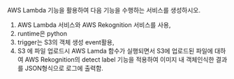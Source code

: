 AWS Lambda 기능을 활용하여 다음 기능을 수행하는 서비스를 생성하시오.
1) AWS Lambda 서비스와 AWS Rekognition 서비스를 사용,
2) runtime은 python
3) trigger는 S3의 객체 생성 event활용,
4) S3 에 파일 업로드시 AWS Lamda 함수가 실행되면서 S3에 업로드된 파일에 대하여 AWS Rekognition의 detect label 기능을 적용하여 이미지 내 객체인식한 결과를 JSON형식으로 로그에 출력함.
